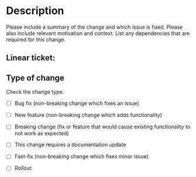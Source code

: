 # Description

Please include a summary of the change and which issue is fixed. Please also include relevant motivation and context. List any dependencies that are required for this change.

## Linear ticket:


## Type of change

Check the change type.

- [ ] Bug fix (non-breaking change which fixes an issue)
- [ ] New feature (non-breaking change which adds functionality)
- [ ] Breaking change (fix or feature that would cause existing functionality to not work as expected)
- [ ] This change requires a documentation update
- [ ] Fast-fix (non-breaking change which fixes minor issue)
- [ ] Rollout



